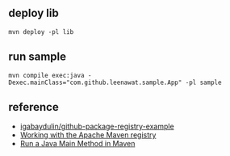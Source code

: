 ## deploy lib
```
mvn deploy -pl lib
```

## run sample
```
mvn compile exec:java -Dexec.mainClass="com.github.leenawat.sample.App" -pl sample
```

## reference
- [igabaydulin/github-package-registry-example](https://github.com/igabaydulin/github-package-registry-example)
- [Working with the Apache Maven registry](https://docs.github.com/en/packages/working-with-a-github-packages-registry/working-with-the-apache-maven-registry)
- [Run a Java Main Method in Maven](https://www.baeldung.com/maven-java-main-method)